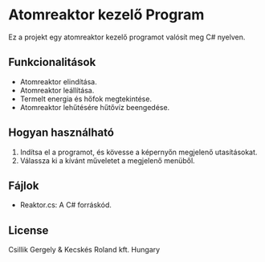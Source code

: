 # Atomreaktor kezelő Program

Ez a projekt egy atomreaktor kezelő programot valósít meg C# nyelven.

## Funkcionalitások

- Atomreaktor elindítása.
- Atomreaktor leállítása.
- Termelt energia és hőfok megtekintése.
- Atomreaktor lehűtésére hűtővíz beengedése.

## Hogyan használható

1. Indítsa el a programot, és kövesse a képernyőn megjelenő utasításokat.
2. Válassza ki a kívánt műveletet a megjelenő menüből.

## Fájlok

- Reaktor.cs: A C# forráskód.

## License

Csillik Gergely & Kecskés Roland kft. Hungary 
